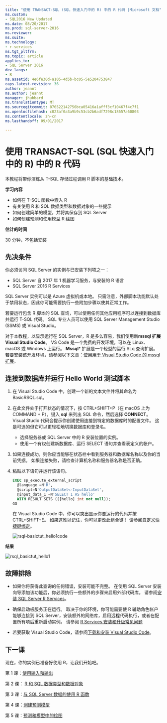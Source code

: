 ```yaml
---
title: "使用 TRANSACT-SQL (SQL 快速入门中的 R) 中的 R 代码 |Microsoft 文档"
ms.custom:
- SQL2016_New_Updated
ms.date: 08/20/2017
ms.prod: sql-server-2016
ms.reviewer: 
ms.suite: 
ms.technology:
- r-services
ms.tgt_pltfrm: 
ms.topic: article
applies_to:
- SQL Server 2016
dev_langs:
- R
ms.assetid: 4e6fe30d-a105-4d5b-bc05-5e5204753847
caps.latest.revision: 36
author: jeannt
ms.author: jeannt
manager: jhubbard
ms.translationtype: MT
ms.sourcegitcommit: 876522142756bca05416a1afff3cf10467f4c7f1
ms.openlocfilehash: c023af0a3a9b9c53cb2b6adf7298c18657a60803
ms.contentlocale: zh-cn
ms.lasthandoff: 09/01/2017

---
```

# <a name="using-r-code-in-transact-sql-r-in-sql-quickstart"></a>使用 TRANSACT-SQL (SQL 快速入门中的 R) 中的 R 代码

本教程将带你演练从 T-SQL 存储过程调用 R 脚本的基础技术。

**学习内容**

+ 如何在 T-SQL 函数中嵌入 R
+ 有关使用 R 和 SQL 数据类型和数据对象的一些提示
+ 如何创建简单的模型，并将其保存到 SQL Server
+ 如何创建预测和使用模型 R 绘图

**估计的时间**

30 分钟，不包括安装

## <a name="prerequisites"></a>先决条件

你必须访问 SQL Server 的实例与已安装下列项之一：

+ SQL Server 自 2017 年 1 机器学习服务，与安装的 R 语言
+ SQL Server 2016 R Services

SQL Server 实例可以是 Azure 虚拟机或本地。 只需注意，外部脚本功能默认处于禁用状态，因此你可能需要执行一些附加步骤以使其正常工作。

若要运行包含 R 脚本的 SQL 查询，可以使用任何其他应用程序可以连接到数据库并运行 T-SQL 代码。 SQL 专业人员可以使用 SQL Server Management Studio (SSMS) 或 Visual Studio。

对于本教程，以显示运行在 SQL Server，R 是多么容易，我们使用新**mssql 扩展 Visual Studio Code**。 VS Code 是一个免费的开发环境，可以在 Linux、 macOS 或 Windows 上运行。 **Mssql*** 扩展是一个轻型的运行 SLq 查询扩展。 若要安装该开发环境，请参阅以下文章：[使用用于 Visual Studio Code 的 mssql 扩展](https://docs.microsoft.com/sql/linux/sql-server-linux-develop-use-vscode)。

## <a name="connect-to-a-database-and-run-a-hello-world-test-script"></a>连接到数据库并运行 Hello World 测试脚本

1. 在 Visual Studio Code 中，创建一个新的文本文件并将其命名为 BasicRSQL.sql。
2. 在此文件处于打开状态的情况下，按 CTRL+SHIFT+P（在 macOS 上为 COMMAND + P），键入 **sql** 来列出 SQL 命令，然后选择 **CONNECT**。 Visual Studio 代码会提示你创建使用连接到特定的数据库时的配置文件。 这是可选的但它可以更轻松地切换数据库和登录名。
    + 选择服务器或 SQL Server 中的 R 安装位置的实例。
    + 使用一个有权创建新数据库、运行 SELECT 语句并查看表定义的帐户。
2. 如果连接成功，则你应当能够在状态栏中看到服务器和数据库名称以及你的当前凭据。 如果连接失败，请检查计算机名称和服务器名称是否正确。
3. 粘贴以下语句并运行该语句。

    ```sql
    EXEC sp_execute_external_script
      @language =N'R',
      @script=N'OutputDataSet<-InputDataSet',
      @input_data_1 =N'SELECT 1 AS hello'
      WITH RESULT SETS (([hello] int not null));
    GO
    ```

    在 Visual Studio Code 中，你可以突出显示你要运行的代码并按 CTRL+SHIFT+E。 如果这难以记住，你可以更改此组合键！ 请参阅[自定义快捷键绑定](https://github.com/Microsoft/vscode-mssql/wiki/customize-shortcuts)。

    ![rsql-basictut_hello1code](media/rsql-basictut-hello1code.PNG)

**结果**

![rsql_basictut_hello1](media/rsql-basictut-hello1.PNG)

## <a name="troubleshooting"></a>故障排除

+ 如果你将获得此查询的任何错误，安装可能不完整。 在使用 SQL Server 安装向导添加该功能后，你必须执行一些额外的步骤来启用外部代码库。  请参阅[安装 SQL Server R Services](../r/set-up-sql-server-r-services-in-database.md)。

+ 确保启动板服务正在运行。 取决于你的环境，你可能需要使 R 辅助角色帐户能够连接到 SQL Server，安装额外的网络库，启用远程代码执行，或者在配置所有项后重新启动实例。 请参阅 [R Services 安装和升级常见问题](../r/upgrade-and-installation-faq-sql-server-r-services.md)

+ 若要获取 Visual Studio Code，请参阅[下载和安装 Visual Studio Code](https://code.visualstudio.com/Download)。

## <a name="next-lesson"></a>下一课

现在，你的实例已准备好使用 R，让我们开始吧。

第 1 课：[使用输入和输出](rtsql-working-with-inputs-and-outputs.md)

第 2 课： [R 和 SQL 数据类型和数据对象](rtsql-r-and-sql-data-types-and-data-objects.md)

第 3 课：[与 SQL Server 数据的使用 R 函数](rtsql-using-r-functions-with-sql-server-data.md)

第 4 课：[创建预测模型](rtsql-create-a-predictive-model-r.md)

第 5 课：[预测和模型中的绘图](rtsql-predict-and-plot-from-model.md)

